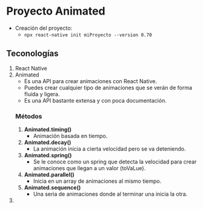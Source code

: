 # Proyecto Animated
- Creación del proyecto:
    - `npx react-native init miProyecto --version 0.70`

## Teconologías
1. React Native
1. Animated
    - Es una API para crear animaciones con React Native.
    - Puedes crear cualquier tipo de animaciones que se verán de forma fluida y ligera.
    - Es una API bastante extensa y con poca documentación.
    ### Métodos
    1. **Animated.timing()**
        - Animación basada en tiempo.
    1. **Animated.decay()**
        - La animación inicia a cierta velocidad pero se va deteniendo.
    1. **Animated.spring()**
        - Se le conoce como un spring que detecta la velocidad para crear animaciones que llegan a un valor (toVaLue).
    1. **Animated.parallel()**
        - Inicia en un array de animaciones al mismo tiempo.
    1. **Animated.sequence()**
        - Una seria de animaciones donde al terminar una inicia la otra.
1.